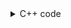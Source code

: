 <details><summary>C++ code</summary>

Runtime `12 ms` Beats `91.68%`.<br>
Memory `6.3 MB` Beats `95.7%`.

![](../../../../assets/87.png)

</details>
